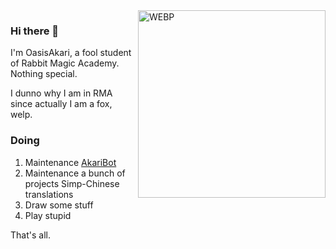 <img align="right" alt="WEBP" src="https://raw.githubusercontent.com/OasisAkari/OasisAkari/main/1-resize.webp" width="300"/>

### Hi there 👋


I'm OasisAkari, a fool student of Rabbit Magic Academy. Nothing special.

I dunno why I am in RMA since actually I am a fox, welp.

### Doing

1. Maintenance [AkariBot](https://github.com/Teahouse-Studios/akari-bot)
2. Maintenance a bunch of projects Simp-Chinese translations
3. Draw some stuff
4. Play stupid

That's all.
